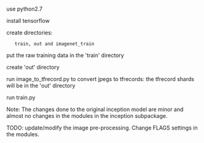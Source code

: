 use python2.7

install tensorflow

create directories:

       train, out and imagenet_train
       
put the raw training data in the 'train' directory

create 'out' directory

run image_to_tfrecord.py to convert jpegs to tfrecords: the tfrecord shards will be in the 'out' directory

run train.py


Note: The changes done to the original inception model are minor and almost no changes
in the modules in the inception subpackage. 


TODO: update/modify the image pre-processing. Change FLAGS settings in the modules.
